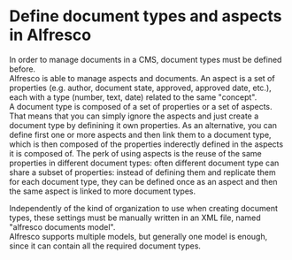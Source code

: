 # Define document types and aspects in Alfresco

In order to manage documents in a CMS, document types must be defined before.  
Alfresco is able to manage aspects and documents. An aspect is a set of properties \(e.g. author, document state, approved, approved date, etc.\), each with a type \(number, text, date\) related to the same "concept".  
A document type is composed of a set of properties or a set of aspects. That means that you can simply ignore the aspects and just create a document type by definining it own properties. As an alternative, you can define first one or more aspects and then link them to a document type, which is then composed of the properties inderectly defined in the aspects it is composed of. The perk of using aspects is the reuse of the same properties in different document types: often different document type can share a subset of properties: instead of defining them and replicate them for each document type, they can be defined once as an aspect and then the same aspect is linked to more document types.

Independently of the kind of organization to use when creating document types, these settings must be manually written in an XML file, named "alfresco documents model".  
Alfresco supports multiple models, but generally one model is enough, since it can contain all the required document types.

